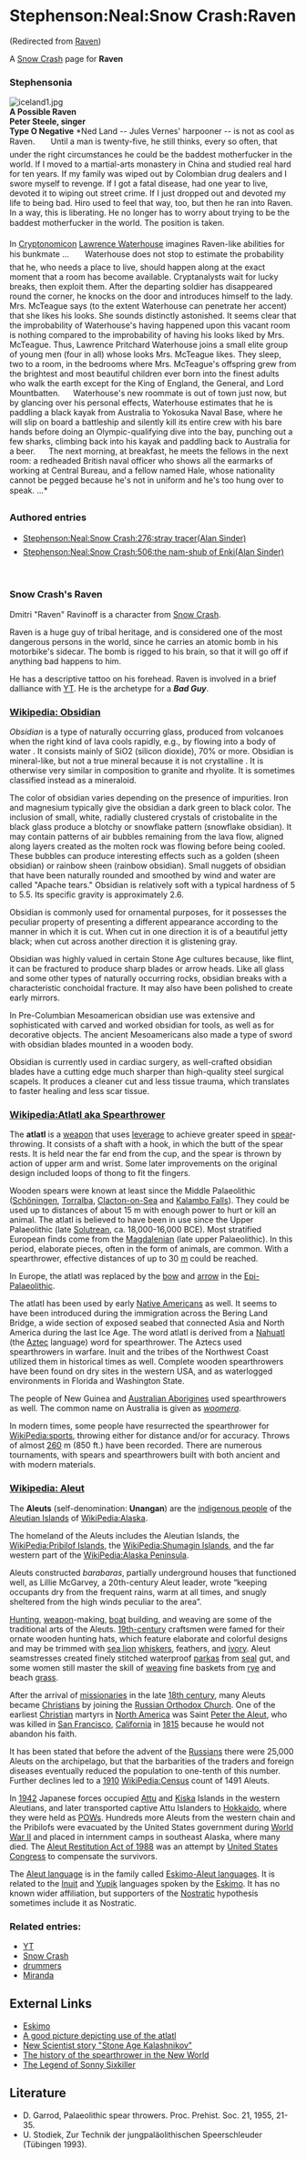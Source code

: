 
# Stephenson:Neal:Snow Crash:Raven

(Redirected from [Raven](/raven))

A [Snow Crash](/stephenson-neal-snow-crash) page for **Raven**
### Stephensonia


![iceland1.jpg](/https://web.archive.org/web/20060725222444im_/http://www.roadrunnerrecords.nl/shared/pictures/TypeONegative/iceland1.jpg)  
**A Possible Raven  
Peter Steele, singer  
Type O Negative**
*Ned Land -- Jules Vernes' harpooner -- is not as cool as Raven. 
      Until a man is twenty-five, he still thinks, every so often, that under the right circumstances he could be the baddest motherfucker in the world. If I moved to a martial-arts monastery in China and studied real hard for ten years. If my family was wiped out by Colombian drug dealers and I swore myself to revenge. If I got a fatal disease, had one year to live, devoted it to wiping out street crime. If I just dropped out and devoted my life to being bad. Hiro used to feel that way, too, but then he ran into Raven. In a way, this is liberating. He no longer has to worry about trying to be the baddest motherfucker in the world. The position is taken. 

In [Cryptonomicon](/cryptonomicon) [Lawrence Waterhouse](/lawrence-waterhouse) imagines Raven-like abilities for his bunkmate ... 
      Waterhouse does not stop to estimate the probability that he, who needs a place to live, should happen along at the exact moment that a room has become available. Cryptanalysts wait for lucky breaks, then exploit them. After the departing soldier has disappeared round the corner, he knocks on the door and introduces himself to the lady. Mrs. McTeague says (to the extent Waterhouse can penetrate her accent) that she likes his looks. She sounds distinctly astonished. It seems clear that the improbability of Waterhouse's having happened upon this vacant room is nothing compared to the improbability of having his looks liked by Mrs. McTeague. Thus, Lawrence Pritchard Waterhouse joins a small elite group of young men (four in all) whose looks Mrs. McTeague likes. They sleep, two to a room, in the bedrooms where Mrs. McTeague's offspring grew from the brightest and most beautiful children ever born into the finest adults who walk the earth except for the King of England, the General, and Lord Mountbatten. 
     Waterhouse's new roommate is out of town just now, but by glancing over his personal effects, Waterhouse estimates that he is paddling a black kayak from Australia to Yokosuka Naval Base, where he will slip on board a battleship and silently kill its entire crew with his bare hands before doing an Olympic-qualifying dive into the bay, punching out a few sharks, climbing back into his kayak and paddling back to Australia for a beer. 
     The next morning, at breakfast, he meets the fellows in the next room: a redheaded British naval officer who shows all the earmarks of working at Central Bureau, and a fellow named Hale, whose nationality cannot be pegged because he's not in uniform and he's too hung over to speak. ...*

### Authored entries


* [Stephenson:Neal:Snow Crash:276:stray tracer(Alan Sinder)](/stephenson-neal-snow-crash-276-stray-tracer-alan-sinder)
* [Stephenson:Neal:Snow Crash:506:the nam-shub of Enki(Alan Sinder)](/stephenson-neal-snow-crash-506-the-nam-shub-of-enki-alan-sinder)


```
    

```
### Snow Crash's Raven

 
Dmitri "Raven" Ravinoff is a character from [Snow Crash](/stephenson-neal-snow-crash).

Raven is a huge guy of tribal heritage, and is considered one of the most dangerous persons in the world, since he carries an atomic bomb in his motorbike's sidecar. The bomb is rigged to his brain, so that it will go off if anything bad happens to him.

He has a descriptive tattoo on his forehead. Raven is involved in a brief dalliance with [YT](/stephenson-neal-snow-crash). He is the archetype for a ***Bad Guy***.

### [Wikipedia: Obsidian](/)


*Obsidian* is a type of naturally occurring glass, produced from volcanoes when the right kind of lava cools rapidly, e.g., by flowing into a body of water . It consists mainly of SiO2 (silicon dioxide), 70% or more. Obsidian is mineral-like, but not a true mineral because it is not crystalline . It is otherwise very similar in composition to granite and rhyolite. It is sometimes classified instead as a mineraloid.

The color of obsidian varies depending on the presence of impurities. Iron and magnesium typically give the obsidian a dark green to black color. The inclusion of small, white, radially clustered crystals of cristobalite in the black glass produce a blotchy or snowflake pattern (snowflake obsidian). It may contain patterns of air bubbles remaining from the lava flow, aligned along layers created as the molten rock was flowing before being cooled. These bubbles can produce interesting effects such as a golden (sheen obsidian) or rainbow sheen (rainbow obsidian). Small nuggets of obsidian that have been naturally rounded and smoothed by wind and water are called "Apache tears." Obsidian is relatively soft with a typical hardness of 5 to 5.5. Its specific gravity is approximately 2.6.

Obsidian is commonly used for ornamental purposes, for it possesses the peculiar property of presenting a different appearance according to the manner in which it is cut. When cut in one direction it is of a beautiful jetty black; when cut across another direction it is glistening gray.

Obsidian was highly valued in certain Stone Age cultures because, like flint, it can be fractured to produce sharp blades or arrow heads. Like all glass and some other types of naturally occurring rocks, obsidian breaks with a characteristic conchoidal fracture. It may also have been polished to create early mirrors.

In Pre-Columbian Mesoamerican obsidian use was extensive and sophisticated with carved and worked obsidian for tools, as well as for decorative objects. The ancient Mesoamericans also made a type of sword with obsidian blades mounted in a wooden body.

Obsidian is currently used in cardiac surgery, as well-crafted obsidian blades have a cutting edge much sharper than high-quality steel surgical scapels. It produces a cleaner cut and less tissue trauma, which translates to faster healing and less scar tissue.

### [Wikipedia:Atlatl aka Spearthrower](/)

 
The **atlatl** is a [weapon](/) that uses [leverage](/) to achieve greater speed in [spear](/)-throwing. It consists of a shaft with a hook, in which the butt of the spear rests. It is held near the far end from the cup, and the spear is thrown by action of upper arm and wrist. Some later improvements on the original design included loops of thong to fit the fingers.

Wooden spears were known at least since the Middle Palaeolithic ([Schöningen](/), [Torralba](/), [Clacton-on-Sea](/) and [Kalambo Falls](/)). They could be used up to distances of about 15 m with enough power to hurt or kill an animal. The atlatl is believed to have been in use since the Upper Palaeolithic (late [Solutrean](/), ca. 18,000-16,000 BCE). Most stratified European finds come from the [Magdalenian](/) (late upper Palaeolithic). In this period, elaborate pieces, often in the form of animals, are common. With a spearthrower, effective distances of up to 30 [m](/meters) could be reached.

In Europe, the atlatl was replaced by the [bow](/) and [arrow](/) in the [Epi-Palaeolithic](/).

The atlatl has been used by early [Native Americans](/) as well. It seems to have been introduced during the immigration across the Bering Land Bridge, a wide section of exposed seabed that connected Asia and North America during the last Ice Age. The word atlatl is derived from a [Nahuatl](/) (the [Aztec](/) language) word for spearthrower. The Aztecs used spearthrowers in warfare. Inuit and the tribes of the Northwest Coast utilized them in historical times as well. Complete wooden spearthrowers have been found on dry sites in the western USA, and as waterlogged environments in Florida and Washington State.

The people of New Guinea and [Australian Aborigines](/) used spearthrowers as well. The common name on Australia is given as *[woomera](/)*.

In modern times, some people have resurrected the spearthrower for [WikiPedia:sports](/), throwing either for distance and/or for accuracy. Throws of almost [260](/) m (850 ft.) have been recorded. There are numerous tournaments, with spears and spearthrowers built with both ancient and with modern materials.

### [Wikipedia: Aleut](/)

 
The **Aleuts** (self-denomination: **Unangan**) are the [indigenous people](/) of the [Aleutian Islands](/) of [WikiPedia:Alaska](/).

The homeland of the Aleuts includes the Aleutian Islands, the [WikiPedia:Pribilof Islands](/), the [WikiPedia:Shumagin Islands](/), and the far western part of the [WikiPedia:Alaska Peninsula](/).

Aleuts constructed *barabaras*, partially underground houses that functioned well, as Lillie McGarvey, a 20th-century Aleut leader, wrote “keeping occupants dry from the frequent rains, warm at all times, and snugly sheltered from the high winds peculiar to the area”.

[Hunting](/), [weapon](/)-making, [boat](/) building, and weaving are some of the traditional arts of the Aleuts. [19th-century](/) craftsmen were famed for their ornate wooden hunting hats, which feature elaborate and colorful designs and may be trimmed with [sea lion](/) [whiskers](/), feathers, and [ivory](/). Aleut seamstresses created finely stitched waterproof [parkas](/) from [seal](/) gut, and some women still master the skill of [weaving](/) fine baskets from [rye](/) and beach [grass](/).

After the arrival of [missionaries](/) in the late [18th century](/), many Aleuts became [Christians](/christianity) by joining the [Russian Orthodox Church](/). One of the earliest [Christian](/christianity) martyrs in [North America](/) was Saint [Peter the Aleut](/), who was killed in [San Francisco](/), [California](/) in [1815](/) because he would not abandon his faith.

It has been stated that before the advent of the [Russians](/) there were 25,000 Aleuts on the archipelago, but that the barbarities of the traders and foreign diseases eventually reduced the population to one-tenth of this number. Further declines led to a [1910](/) [WikiPedia:Census](/) count of 1491 Aleuts.

In [1942](/) Japanese forces occupied [Attu](/) and [Kiska](/) Islands in the western Aleutians, and later transported captive Attu Islanders to [Hokkaido](/), where they were held as [POWs](/). Hundreds more Aleuts from the western chain and the Pribilofs were evacuated by the United States government during [World War II](/) and placed in internment camps in southeast Alaska, where many died. The [Aleut Restitution Act of 1988](/) was an attempt by [United States Congress](/) to compensate the survivors.

The [Aleut language](/) is in the family called [Eskimo-Aleut languages](/). It is related to the [Inuit](/) and [Yupik](/) languages spoken by the [Eskimo](/). It has no known wider affiliation, but supporters of the [Nostratic](/) hypothesis sometimes include it as Nostratic.

### Related entries:


* [YT](/yt)
* [Snow Crash](/snow-crash)
* [drummers](/drummers)
* [Miranda](/miranda)


## External Links


* [Eskimo](/)
* [A good picture depicting use of the atlatl](/http-www-nps-gov-amis-eatlatl-htm)
* [New Scientist story "Stone Age Kalashnikov"](/http-donsmaps-com-atlatl-html)
* [The history of the spearthrower in the New World](/http-rbcm1-rbcm-gov-bc-ca-hhistory-atlatl-atlatl-html)
* [The Legend of Sonny Sixkiller](/http-members-tripod-com-johnnyrodgers-centralsqindian-html)


## Literature


* D. Garrod, Palaeolithic spear throwers. Proc. Prehist. Soc. 21, 1955, 21-35.
* U. Stodiek, Zur Technik der jungpaläolithischen Speerschleuder (Tübingen 1993).
